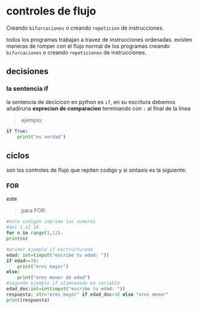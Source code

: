 # controles de flujo
Creando `bifurcaciones` o creando `repeticion` de instrucciones.

todos los programas trabajan a travez de instrucciones ordenadas.
existen maneras de romper con el flujo normal de los programas creando
`bifurcaciones` o creando
`repeticiones` de instrucciones.
## decisiones
### la sentencia if
la sentencia de decicicon en python es `if`, en su escritura debemos añadiruna **exprecion de comparacion**
terminando con `:` al final de la linea
> ejemplo:

```python
if True:
    print("es verdad")
```
## ciclos
son los controles de flujo que repiten codigo y si sintaxis es la siguiente:
### FOR
este 
>para FOR:
```python
#este codigon imprime los numeros
#del 1 al 10
for n in range(1,11).
print(n)
```
```python
#primer ejemplo if esctructurado
edad: int=(input("escribe tu edad: "))
if edad>=18:
    print("eres mayor")
else:
    print("eres menor de edad")
#segundo ejemplo if alamcenado en variable
edad_dos:int=int(input("escribe tu edad: "))
respuesta: str="eres mayor" if edad_dos>18 else "eres menor"
print(respuesta)
```